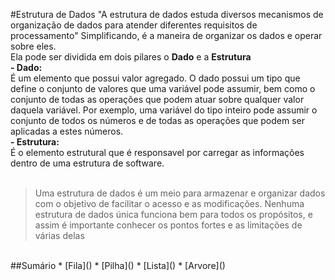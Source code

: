 #Estrutura de Dados
"A estrutura de dados estuda diversos mecanismos de organização de dados para atender diferentes requisitos de processamento" Simplificando, é a maneira de organizar os dados e operar sobre eles.<br>
Ela pode ser dividida em dois pilares o <strong>Dado</strong> e a <strong>Estrutura</strong> 
<br>
<strong>- Dado:</strong><br> É um elemento que possui valor agregado.  O dado possui um tipo que define o conjunto de valores que uma variável pode assumir, bem como o conjunto de todas as operações que podem atuar sobre
qualquer valor daquela variável. Por exemplo, uma variável do tipo inteiro pode assumir o conjunto de todos os números e de todas as operações que podem ser aplicadas a estes números. <br>
<strong>- Estrutura:</strong><br>
É o elemento estrutural que é responsavel por carregar as informações dentro de uma estrutura de software.
<br><br>
>Uma estrutura de dados é um meio para armazenar e organizar dados com o objetivo de facilitar o acesso e as modificações. Nenhuma estrutura de dados única funciona bem para todos os propósitos, e assim é importante conhecer os pontos fortes e as limitações de várias delas
<br>
##Sumário
* [Fila]()
* [Pilha]()
* [Lista]()
* [Arvore]()



